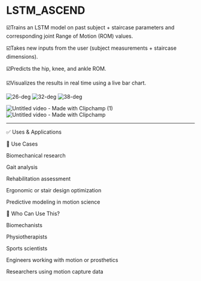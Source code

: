 # LSTM_ASCEND
☑️Trains an LSTM model on past subject + staircase parameters and corresponding joint Range of Motion (ROM) values.

☑️Takes new inputs from the user (subject measurements + staircase dimensions).

☑️Predicts the hip, knee, and ankle ROM.

☑️Visualizes the results in real time using a live bar chart.


![26-deg](https://github.com/user-attachments/assets/d5de277a-5c0a-49f2-b4f7-f8d79660ec0b) ![32-deg](https://github.com/user-attachments/assets/495ffd36-1cac-4865-b11d-a3bf9cd5f5aa)  ![38-deg](https://github.com/user-attachments/assets/8814a245-867b-46c4-9bf2-aa63807ed289)





![Untitled video - Made with Clipchamp (1)](https://github.com/user-attachments/assets/50ba781c-3222-45b9-88f6-db517cea39e4) ![Untitled video - Made with Clipchamp](https://github.com/user-attachments/assets/db990fca-e294-48ba-9499-491ebfaef660)


________________________________________________________________________________________________
✅ Uses & Applications


🧠 Use Cases

Biomechanical research

Gait analysis

Rehabilitation assessment

Ergonomic or stair design optimization

Predictive modeling in motion science

🧪 Who Can Use This?

Biomechanists

Physiotherapists

Sports scientists

Engineers working with motion or prosthetics

Researchers using motion capture data







